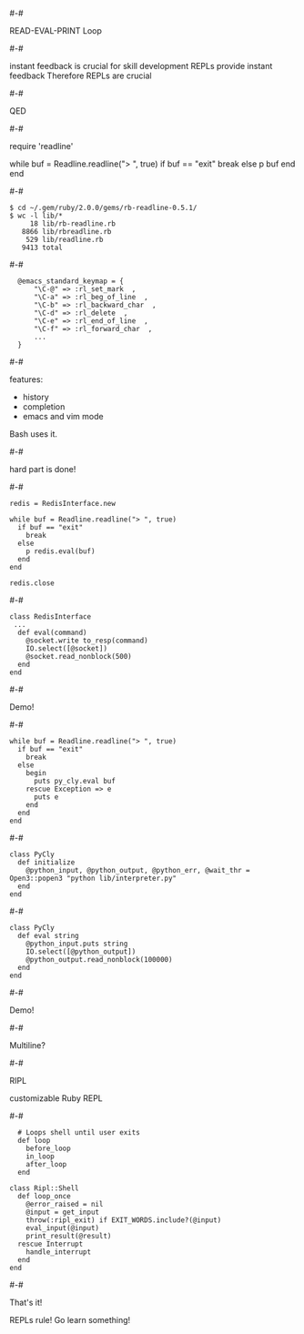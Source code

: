 
#-#

READ-EVAL-PRINT Loop

#-#

instant feedback is crucial for skill development
REPLs provide instant feedback
Therefore REPLs are crucial

#-#

QED

#-#

require 'readline'

while buf = Readline.readline("> ", true)
  if buf == "exit"
    break
  else
    p buf
  end
end

#-#

```
$ cd ~/.gem/ruby/2.0.0/gems/rb-readline-0.5.1/
$ wc -l lib/*
     18 lib/rb-readline.rb
   8866 lib/rbreadline.rb
    529 lib/readline.rb
   9413 total
```

#-#

```
  @emacs_standard_keymap = {
      "\C-@" => :rl_set_mark  ,
      "\C-a" => :rl_beg_of_line  ,
      "\C-b" => :rl_backward_char  ,
      "\C-d" => :rl_delete  ,
      "\C-e" => :rl_end_of_line  ,
      "\C-f" => :rl_forward_char  ,
      ...
  }
```

#-#

features:

- history
- completion
- emacs and vim mode

Bash uses it.

#-#

hard part is done!

#-#


```
redis = RedisInterface.new

while buf = Readline.readline("> ", true)
  if buf == "exit"
    break
  else
    p redis.eval(buf)
  end
end

redis.close
```

#-#

```
class RedisInterface
 ...
  def eval(command)
    @socket.write to_resp(command)
    IO.select([@socket])
    @socket.read_nonblock(500)
  end
end
```

#-#

Demo!

#-#

```
while buf = Readline.readline("> ", true)
  if buf == "exit"
    break
  else
    begin
      puts py_cly.eval buf
    rescue Exception => e
      puts e
    end
  end
end
```

#-#

```
class PyCly
  def initialize
    @python_input, @python_output, @python_err, @wait_thr = Open3::popen3 "python lib/interpreter.py"
  end
end
```

#-#

```
class PyCly
  def eval string
    @python_input.puts string
    IO.select([@python_output])
    @python_output.read_nonblock(100000)
  end
end
```

#-#

Demo!

#-#

Multiline?

#-#

RIPL

customizable Ruby REPL

#-#

```
  # Loops shell until user exits
  def loop
    before_loop
    in_loop
    after_loop
  end
```

```
class Ripl::Shell
  def loop_once
    @error_raised = nil
    @input = get_input
    throw(:ripl_exit) if EXIT_WORDS.include?(@input)
    eval_input(@input)
    print_result(@result)
  rescue Interrupt
    handle_interrupt
  end
end
```

#-#

That's it!

REPLs rule! Go learn something!
